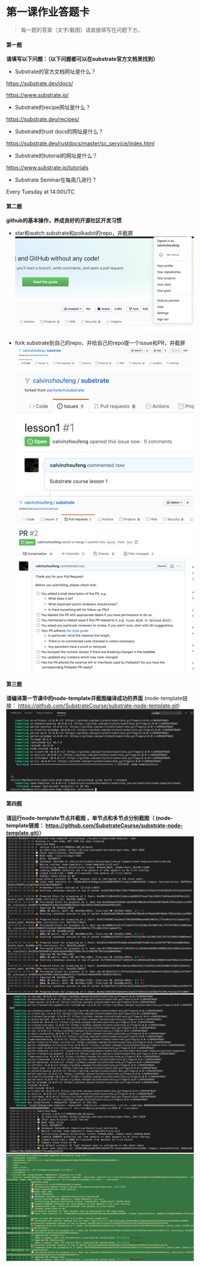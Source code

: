 # 第一课作业答题卡

> 每一题的答案（文字/截图）请直接填写在问题下方。

#### 第一题

**请填写以下问题：（以下问题都可以在substrate官方文档里找到）**

- Substrate的官方文档网址是什么？

https://substrate.dev/docs/

https://www.substrate.io/

- Substrate的recipe网址是什么？

https://substrate.dev/recipes/
  

- Substrate的rust docs的网址是什么？

https://substrate.dev/rustdocs/master/sc_service/index.html
  

- Substrate的tutorial的网址是什么？

https://www.substrate.io/tutorials
  

- Substrate Seminar在每周几进行？

Every Tuesday at 14:00UTC




#### 第二题

**github的基本操作，养成良好的开源社区开发习惯**

- star和watch substrate和polkadot的repo，并截屏
![task2.1](./watching-substrate.png)
  

- fork substrate到自己的repo，并给自己的repo提一个issue和PR，并截屏
![task2.2.1](./fork.png)
![task2.2.2](./issue.png)
![task2.2.3](./pr.png)


#### 第三题

**请编译第一节课中的node-template并截图编译成功的界面** (node-template链接： https://github.com/SubstrateCourse/substrate-node-template.git)
![task3.1](./compiled.png)



#### 第四题

**请运行node-template节点并截图 ，单节点和多节点分别截图（ (node-template链接： https://github.com/SubstrateCourse/substrate-node-template.git)）**
![task4.1](./single-node.png)
![task4.2](./multi-nodes-1.png)
![task4.3](./multi-nodes-2.png)
